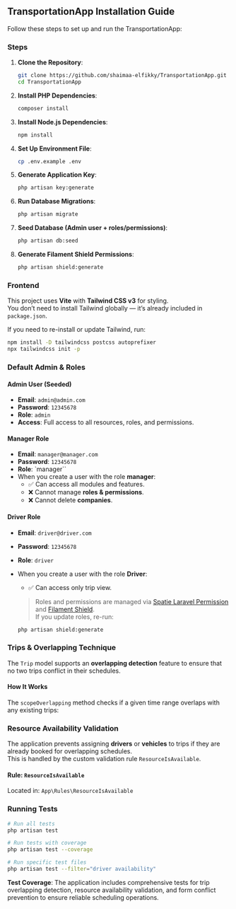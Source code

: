 ## TransportationApp Installation Guide

Follow these steps to set up and run the TransportationApp:

### Steps

1. **Clone the Repository**:
   ```bash
   git clone https://github.com/shaimaa-elfikky/TransportationApp.git
   cd TransportationApp
   ```

2. **Install PHP Dependencies**:
   ```bash
   composer install
   ```

3. **Install Node.js Dependencies**:
   ```bash
   npm install
   ```
4. **Set Up Environment File**:
   ```bash
   cp .env.example .env
   ```
5. **Generate Application Key**:
   ```bash
   php artisan key:generate
   ```
6. **Run Database Migrations**:
   ```bash
   php artisan migrate
   ```

7. **Seed Database (Admin user + roles/permissions)**:
   ```bash
   php artisan db:seed
   ```
8. **Generate Filament Shield Permissions**:
   ```bash
   php artisan shield:generate
   ```

###  Frontend
   This project uses **Vite** with **Tailwind CSS v3** for styling.  
   You don’t need to install Tailwind globally — it’s already included in `package.json`.  

   If you need to re-install or update Tailwind, run:
   ```bash
   npm install -D tailwindcss postcss autoprefixer
   npx tailwindcss init -p
  ```

###  Default Admin & Roles

#### Admin User (Seeded)
- **Email**: `admin@admin.com`  
- **Password**: `12345678`  
- **Role**: `admin`  
- **Access**: Full access to all resources, roles, and permissions.

#### Manager Role
- **Email**: `manager@manager.com`  
- **Password**: `12345678`  
- **Role**: `manager``  
- When you create a user with the role **manager**:
  - ✅ Can access all modules and features.  
  - ❌ Cannot manage **roles & permissions**.  
  - ❌ Cannot delete **companies**. 

#### Driver Role
- **Email**: `driver@driver.com`  
- **Password**: `12345678`  
- **Role**: `driver`  
- When you create a user with the role **Driver**:
  - ✅ Can access only trip view.     

   > Roles and permissions are managed via [Spatie Laravel Permission](https://spatie.be/docs/laravel-permission) and [Filament Shield](https://github.com/bezhanSalleh/filament-shield).  
   > If you update roles, re-run:
   ```bash
   php artisan shield:generate


###  Trips & Overlapping Technique

   The `Trip` model supports an **overlapping detection** feature to ensure that no two trips conflict in their schedules.

####  How It Works
   The `scopeOverlapping` method checks if a given time range overlaps with any existing trips:

 


###  Resource Availability Validation

   The application prevents assigning **drivers** or **vehicles** to trips if they are already booked for overlapping schedules.  
   This is handled by the custom validation rule `ResourceIsAvailable`.

####  Rule: `ResourceIsAvailable`

   Located in: `App\Rules\ResourceIsAvailable`

### Running Tests
   ```bash
   # Run all tests
   php artisan test

   # Run tests with coverage
   php artisan test --coverage

   # Run specific test files
   php artisan test --filter="driver availability"
   ```

**Test Coverage**: The application includes comprehensive tests for trip overlapping detection, resource availability validation, and form conflict prevention to ensure reliable scheduling operations.




